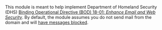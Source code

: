This module is meant to help implement Department of Homeland Security (DHS) [Binding Operational Directive (BOD) 18-01: _Enhance Email and Web Security_](https://cyber.dhs.gov/bod/18-01/). By default, the module assumes you do not send mail from the domain and will [have messages blocked](https://cyber.dhs.gov/bod/18-01/#what-should-be-done-with-domains-that-do-not-send-mail).
